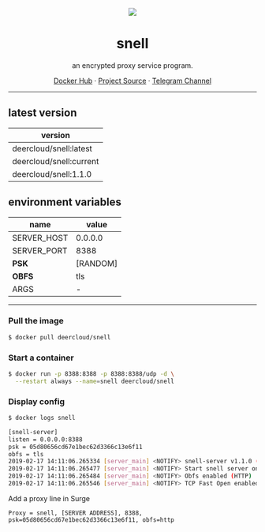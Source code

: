 <p align="center">
<a href="https://hub.docker.com/r/deercloud/snell">
<img src="https://user-images.githubusercontent.com/2666735/52914184-588a8380-3300-11e9-8f29-d6d3adc9bd05.png" />
</a>
</p>

<h1 align="center">snell</h1>

<p align="center">an encrypted proxy service program.</p>

<p align=center>
<a href="https://hub.docker.com/r/deercloud/snell">Docker Hub</a> ·
<a href="https://github.com/surge-networks/snell">Project Source</a> ·
<a href="https://t.me/linuxUpdate">Telegram Channel</a>
</p>

***

## latest version

|version|
|---|
|deercloud/snell:latest|
|deercloud/snell:current|
|deercloud/snell:1.1.0|


## environment variables

|name|value|
|---|---|
|SERVER_HOST|0.0.0.0|
|SERVER_PORT|8388|
|**PSK**|[RANDOM]|
|**OBFS**|tls|
|ARGS|-|

***

### Pull the image

```bash
$ docker pull deercloud/snell
```

### Start a container

```bash
$ docker run -p 8388:8388 -p 8388:8388/udp -d \
  --restart always --name=snell deercloud/snell
```

### Display config

```bash
$ docker logs snell

[snell-server]
listen = 0.0.0.0:8388
psk = 05d80656cd67e1bec62d3366c13e6f11
obfs = tls
2019-02-17 14:11:06.265334 [server_main] <NOTIFY> snell-server v1.1.0 (Mar  5 2019 13:50:05)
2019-02-17 14:11:06.265477 [server_main] <NOTIFY> Start snell server on 0.0.0.0:8388
2019-02-17 14:11:06.265484 [server_main] <NOTIFY> Obfs enabled (HTTP)
2019-02-17 14:11:06.265546 [server_main] <NOTIFY> TCP Fast Open enabled
```

Add a proxy line in Surge

`Proxy = snell, [SERVER ADDRESS], 8388, psk=05d80656cd67e1bec62d3366c13e6f11, obfs=http`
